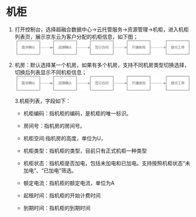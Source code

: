 # 机柜

1. 打开控制台，选择超融合数据中心->云托管服务->资源管理->机柜，进入机柜列表页，展示京东云为客户分配的机柜信息，如下图；
 ![机柜列表查看连接](https://github.com/jdcloudcom/cn/blob/cn-Cloud-Cabinet-Service/image/Hyper-Converged-IDC/Cloud-Cabinet-Service/CCS001.png)
 
2. 机房：默认选择某一个机房，如果有多个机房，支持不同机房类型切换选择，切换后列表显示不同机柜信息；
 ![地域区查看连接](https://github.com/jdcloudcom/cn/blob/cn-Cloud-Cabinet-Service/image/Hyper-Converged-IDC/Cloud-Cabinet-Service/CCS001.png)
 
    3.机柜列表，字段如下：
   - 机柜编码：指机柜的编码，是机柜的唯一标识。

   - 房间号：指机房的房间号。

   - 机柜空间:指机房的高度，单位为U，

   - 机柜类型：指机柜的类型，目前只有正式机柜一种类型

   - 机柜状态：指机柜是否加电，包括未加电和已加电。支持按照机柜状态“未加电”、“已加电”筛选。

   - 额定电流：指机柜的额定电流，单位为A

   - 起租时间：指机柜的开始计费时间

   - 到期时间：指机柜的到期时间
